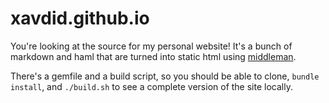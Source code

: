 # xavdid.github.io
You're looking at the source for my personal website! It's a bunch of markdown and haml that are turned into static html using [middleman](https://middlemanapp.com/). 

There's a gemfile and a build script, so you should be able to clone, `bundle install`, and `./build.sh` to see a complete version of the site locally.
